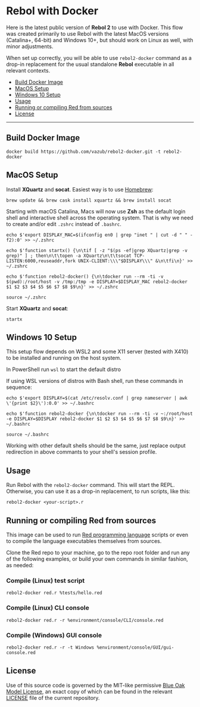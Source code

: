 # Rebol with Docker

Here is the latest public version of **Rebol 2** to use with Docker. This flow was created primarily to use Rebol with the latest MacOS versions (Catalina+, 64-bit) and Windows 10+, but should work on Linux as well, with minor adjustments.

When set up correctly, you will be able to use `rebol2-docker` command as a drop-in replacement for the usual standalone **Rebol** executable in all relevant contexts.

- [Build Docker Image](#build-docker-image)
- [MacOS Setup](#macos-setup)
- [Windows 10 Setup](#windows-10-setup)
- [Usage](#usage)
- [Running or compiling Red from sources](#running-or-compiling-red-from-sources)
- [License](#license)
---
## Build Docker Image ##
```
docker build https://github.com/vazub/rebol2-docker.git -t rebol2-docker
```
## MacOS Setup ##

Install **XQuartz** and **socat**. Easiest way is to use [Homebrew](https://brew.sh/):
```
brew update && brew cask install xquartz && brew install socat
```
Starting with macOS Catalina, Macs will now use **Zsh** as the default login shell and interactive shell across the operating system. That is why we need to create and/or edit `.zshrc` instead of `.bashrc`.
```
echo $'export DISPLAY_MAC=$(ifconfig en0 | grep "inet " | cut -d " " -f2):0' >> ~/.zshrc
```
```
echo $'function startx() {\n\tif [ -z "$(ps -ef|grep XQuartz|grep -v grep)" ] ; then\n\t\topen -a XQuartz\n\t\tsocat TCP-LISTEN:6000,reuseaddr,fork UNIX-CLIENT:\\\"$DISPLAY\\\" &\n\tfi\n}' >> ~/.zshrc
```
```
echo $'function rebol2-docker() {\n\tdocker run --rm -ti -v $(pwd):/root/host -v /tmp:/tmp -e DISPLAY=$DISPLAY_MAC rebol2-docker $1 $2 $3 $4 $5 $6 $7 $8 $9\n}' >> ~/.zshrc
```
```
source ~/.zshrc
```
Start **XQuartz** and **socat**:
```
startx
```
## Windows 10 Setup ##

This setup flow depends on WSL2 and some X11 server (tested with X410) to be installed and running on the host system.

In PowerShell run `wsl` to start the default distro

If using WSL versions of distros with Bash shell, run these commands in sequence:
```
echo $'export DISPLAY=$(cat /etc/resolv.conf | grep nameserver | awk \'{print $2}\'):0.0' >> ~/.bashrc
```
```
echo $'function rebol2-docker {\n\tdocker run --rm -ti -v ~:/root/host -e DISPLAY=$DISPLAY rebol2-docker $1 $2 $3 $4 $5 $6 $7 $8 $9\n}' >> ~/.bashrc
```
```
source ~/.bashrc
```
Working with other default shells should be the same, just replace output redirection in above commants to your shell's session profile.

## Usage ##
Run Rebol with the `rebol2-docker` command. This will start the REPL. Otherwise, you can use it as a drop-in replacement, to run scripts, like this:
```
rebol2-docker <your-script>.r
```
## Running or compiling Red from sources ##
This image can be used to run [Red programming language](https://github.com/red/red) scripts or even to compile the language executables themselves from sources.

Clone the Red repo to your machine, go to the repo root folder and run any of the following examples, or build your own commands in similar fashion, as needed:

### Compile (Linux) test script ###
```
rebol2-docker red.r %tests/hello.red
```
### Compile (Linux) CLI console ###
```
rebol2-docker red.r -r %environment/console/CLI/console.red
```
### Compile (Windows) GUI console ###
```
rebol2-docker red.r -r -t Windows %environment/console/GUI/gui-console.red
```
## License ##
Use of this source code is governed by the MIT-like permissive [Blue Oak Model License](https://blueoakcouncil.org/license/1.0.0), an exact copy of which can be found in the relevant [LICENSE](./LICENSE.md) file of the current repository.
